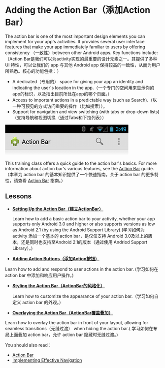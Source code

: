 # Adding the Action Bar（添加Action Bar）

The action bar is one of the most important design elements you can implement for your app's activities. It provides several user interface features that make your app immediately familiar to users by offering consistency （一致性）between other Android apps. Key functions include:（Action Bar是我们可以为activity实现的最重要的设计元素之一。其提供了多种 UI 特性，可以让我们的 app 与其他 Android app 保持较高的一致性，从而为用户所熟悉。核心的功能包括：）

* A dedicated（专用的） space for giving your app an identity and indicating the user's location in the app.（一个专门的空间用来显示你的app的标识，以及指出目前所处在app的哪个页面。）
* Access to important actions in a predictable way (such as Search).（以一种可预见的方式访问重要的操作（比如搜索））。
* Support for navigation and view switching (with tabs or drop-down lists)（支持导航和视图切换（通过Tabs和下拉列表））

![actionbar-actions](actionbar-actions.png)

This training class offers a quick guide to the action bar's basics. For more information about action bar's various features, see the [Action Bar](https://developer.android.com/guide/topics/ui/actionbar.html) guide.（本章为 action bar 的基本知识提供了一个快速指南。关于 action bar 的更多特性，请查看 [Action Bar](https://developer.android.com/guide/topics/ui/actionbar.html) 指南。）

## Lessons

* [**Setting Up the Action Bar（建立ActionBar）**](./setting-up.md)

  Learn how to add a basic action bar to your activity, whether your app supports only Android 3.0 and higher or also supports versions as low as Android 2.1 (by using the Android Support Library).(学习如何为 activity 添加一个基本的 action bar，是仅仅支持 Android 3.0及以上的版本，还是同时也支持至Android 2.1的版本（通过使用 Andriod Support Library）。)


* [**Adding Action Buttons（添加Action按钮）**](./adding-buttons.md)

 Learn how to add and respond to user actions in the action bar. (学习如何在 action bar 中添加和响应用户操作。)

* [**Styling the Action Bar（ActionBar的风格化）**](./styling.md)

  Learn how to customize the appearance of your action bar.（学习如何自定义 action bar 的外观。）


* [**Overlaying the Action Bar（ActionBar覆盖叠加）**](./overlaying.md)

 Learn how to overlay the action bar in front of your layout, allowing for seamless transitions（无缝过渡） when hiding the action bar.( 学习如何在布局上面叠加 action bar，允许 action bar 隐藏时无缝过渡。)



You should also read：

*	[Action Bar](http://developer.android.com/guide/topics/ui/actionbar.html)
*	[Implementing Effective Navigation]()
